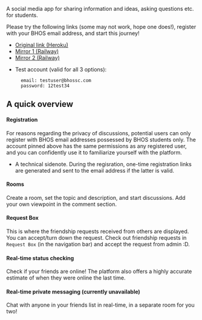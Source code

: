 A social media app for sharing information and ideas, asking questions etc. for students.

Please try the following links (some may not work, hope one does!), register with your BHOS email address, and start this journey!

- <a href="https://bhossc.herokuapp.com/" target="_blank">Original link (Heroku)</a>
- <a href="https://web-production-8d58.up.railway.app/" target="_blank" rel="noopener noreferrer">Mirror 1 (Railway)</a>
- <a href="https://bhossc-production.up.railway.app/" target="_blank" rel="noopener noreferrer">Mirror 2 (Railway)</a>

* Test account (valid for all 3 options):
          
        email: testuser@bhossc.com     
        password: 12test34

## A quick overview

#### Registration

For reasons regarding the privacy of discussions, potential users
can only register with BHOS email addresses possessed by BHOS students only. The account pinned above
has the same permissions as any registered user, and you can confidently use it to familiarize
yourself with the platform.

* A technical sidenote. During the regisration, one-time registration links are generated and sent to the email address if the latter is valid.

#### Rooms

Create a room, set the topic and description, and start discussions.
Add your own viewpoint in the comment section.

#### Request Box

This is where the friendship requests received from others are displayed. You can accept/turn down the request.
Check out friendship requests in `Request Box` (in the navigation bar) and accept the request from admin :D.

#### Real-time status checking

Check if your friends are online! The platform also offers a highly accurate
estimate of when they were online the last time.

#### Real-time private messaging (currently unavailable)

Chat with anyone in your friends list in real-time, in a separate room for you two!